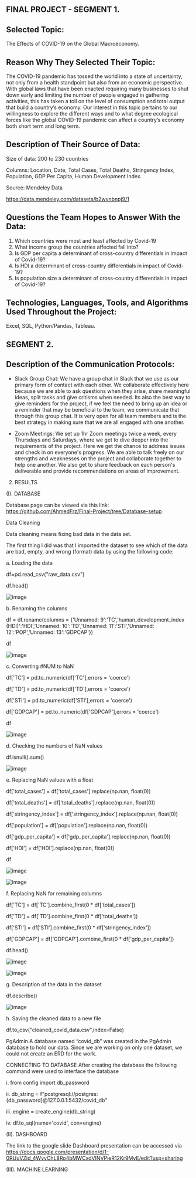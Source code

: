 ## FINAL PROJECT - SEGMENT 1. 

## Selected Topic: 


The Effects of COVID-19 on the Global Macroeconomy.


## Reason Why They Selected Their Topic: 


The COVID-19 pandemic has tossed the world into a state of uncertainty, not only from a health standpoint but also from an economic perspective. With global laws that have been enacted requiring many businesses to shut down early and limiting the number of people engaged in gathering activities, this has taken a toll on the level of consumption and total output that build a country’s economy. Our interest in this topic pertains to our willingness to explore the different ways and to what degree ecological forces like the global COVID-19 pandemic can affect a country’s economy both short term and long term.



## Description of Their Source of Data:


Size of data: 200 to 230 countries 


Columns: Location, Date, Total Cases, Total Deaths, Stringency Index, Population, GDP Per Capita, Human Development Index. 


Source: Mendeley Data

https://data.mendeley.com/datasets/b2wvnbnpj9/1



## Questions the Team Hopes to Answer With the Data:

1. Which countries were most and least affected by Covid-19
2. What income group the countries affected fall into?
3. Is GDP per capita a determinant of cross-country differentials in impact of Covid-19?
4. Is HDI a determinant of cross-country differentials in impact of Covid-19?
5. Is population size a determinant of cross-country differentials in impact of Covid-19?



 ## Technologies, Languages, Tools, and Algorithms Used Throughout the Project:
 
 
Excel, SQL, Python/Pandas, Tableau. 



## SEGMENT 2. 


## Description of the Communication Protocols:

- Slack Group Chat: We have a group chat in Slack that we use as our primary form of contact with each other. We collaborate effectively here because we are able to ask questions when they arise, share meaningful ideas, split tasks and give critisms when needed. Its also the best way to give reminders for the project, if we feel the need to bring up an idea or a reminder that may be beneficial to the team, we communicate that through this group chat. It is very open for all team members and is the best strategy in making sure that we are all engaged with one another. 



- Zoom Meetings: We set up 1hr Zoom meetings twice a week, every Thursdays and Saturdays, where we get to dive deeper into the requirements of the project. Here we get the chance to address issues and check in on everyone's progress. We are able to talk freely on our strengths and weaknesses on the project and collaborate together to help one another. We also get to share feedback on each person's deliverable and provide recommendations on areas of improvement. 


2.	RESULTS

(I).		DATABASE


Database page can be viewed via this link: https://github.com/AhmedFrz/Final-Project/tree/Database-setup

Data Cleaning

Data cleaning means fixing bad data in the data set.

The first thing I did was that I imported the dataset to see which of the data are bad, empty, and wrong (format) data by using the following code:

a. Loading the data

df=pd.read_csv("raw_data.csv")

df.head()

 ![image](https://user-images.githubusercontent.com/104377031/189553021-b8c61c7f-0dbb-4e1f-a469-ee7aecb4c179.png)

b. Renaming the columns

df = df.rename(columns = {'Unnamed: 9':'TC','human_development_index (HDI)':'HDI','Unnamed: 10':'TD','Unnamed: 11':'STI','Unnamed: 12':'POP','Unnamed: 13':'GDPCAP'})

df

 ![image](https://user-images.githubusercontent.com/104377031/189553054-23a6a933-6ac5-4f9c-9ef3-efe09bb5352d.png)


c. Converting #NUM to NaN

df['TC'] = pd.to_numeric(df['TC'],errors = 'coerce')

df['TD'] = pd.to_numeric(df['TD'],errors = 'coerce')

df['STI'] = pd.to_numeric(df['STI'],errors = 'coerce')

df['GDPCAP'] = pd.to_numeric(df['GDPCAP'],errors = 'coerce')

df

![image](https://user-images.githubusercontent.com/104377031/189553087-234d7a7e-f1d4-43e9-b609-984ee3b7cc79.png)

d. Checking the numbers of NaN values

df.isnull().sum()

![image](https://user-images.githubusercontent.com/104377031/189553107-23d48e00-37e7-48b6-9036-29da88bbe6df.png)
 

e. Replacing NaN values with a float

df['total_cases'] = df['total_cases'].replace(np.nan, float(0))

df['total_deaths'] = df['total_deaths'].replace(np.nan, float(0))

df['stringency_index'] = df['stringency_index'].replace(np.nan, float(0))

df['population'] = df['population'].replace(np.nan, float(0))

df['gdp_per_capita'] = df['gdp_per_capita'].replace(np.nan, float(0))

df['HDI'] = df['HDI'].replace(np.nan, float(0))

df

![image](https://user-images.githubusercontent.com/104377031/189553137-a8564c51-42f9-426e-b2fc-72dcc00ce560.png)

 

![image](https://user-images.githubusercontent.com/104377031/189553148-703b355c-85fd-419a-97ce-4bcfb2828028.png)
 


f. Replacing NaN for remaining columns

df['TC'] = df['TC'].combine_first(0 * df['total_cases'])

df['TD'] = df['TD'].combine_first(0 * df['total_deaths'])

df['STI'] = df['STI'].combine_first(0 * df['stringency_index'])

df['GDPCAP'] = df['GDPCAP'].combine_first(0 * df['gdp_per_capita'])

df.head()

![image](https://user-images.githubusercontent.com/104377031/189553179-8688c577-08c2-42b2-869d-c063bc08f5bb.png)


![image](https://user-images.githubusercontent.com/104377031/189553190-5dce7faf-52c3-43a7-8c61-9b1150ab0f57.png)
 

g. Description of the data in the dataset

df.describe()

![image](https://user-images.githubusercontent.com/104377031/189553199-d9f010ac-fe18-4aa9-95c6-d36ad2ade1ad.png)

h. Saving the cleaned data to a new file

df.to_csv("cleaned_covid_data.csv",index=False)

PgAdmin
A database named “covid_db” was created in the PgAdmin database to hold our data. Since we are working on only one dataset, we could not create an ERD for the work.

CONNECTING TO DATABASE
After creating the database the following command were used to interface the database

i. from config import db_password

ii. db_string = f"postgresql://postgres:{db_password}@127.0.0.1:5432/covid_db"

iii. engine = create_engine(db_string)

iv. df.to_sql(name='covid', con=engine)


(II).	DASHBOARD

The link to the google slide Dashboard presentation can be accessed via https://docs.google.com/presentation/d/1-0RUuVZid_4WvvChL8Ro4bMWCxdVINVPieR12Kr9MvE/edit?usp=sharing


(III).	MACHINE LEARNING



